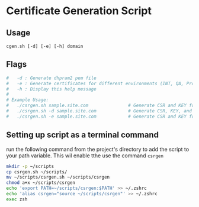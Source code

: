 # Certificate Generation Script

## Usage

`cgen.sh [-d] [-e] [-h] domain`

## Flags

```bash
#   -d : Generate dhpram2 pem file
#   -e : Generate certificates for different environments (INT, QA, Prod)
#   -h : Display this help message
#
# Example Usage:
#   ./csrgen.sh sample.site.com               # Generate CSR and KEY for sample.site.com
#   ./csrgen.sh -d sample.site.com            # Generate CSR, KEY, and DH pem file
#   ./csrgen.sh -e sample.site.com            # Generate CSR and KEY for INT, QA, and Prod environments
```

## Setting up script as a terminal command

run the following command from the project's directory to add the script to your path variable. This wil enable tthe use the command `csrgen`

```bash
mkdir -p ~/scripts
cp csrgen.sh ~/scripts/
mv ~/scripts/csrgen.sh ~/scripts/csrgen
chmod a+x ~/scripts/csrgen
echo 'export PATH=~/scripts/csrgen:$PATH' >> ~/.zshrc
echo 'alias csrgen="source ~/scripts/csrgen"' >> ~/.zshrc
exec zsh

```
